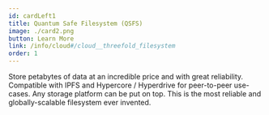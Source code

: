 ```yaml
---
id: cardLeft1
title: Quantum Safe Filesystem (QSFS)
image: ./card2.png
button: Learn More
link: /info/cloud#/cloud__threefold_filesystem
order: 1
---
```


Store petabytes of data at an incredible price and with great reliability. Compatible with IPFS and Hypercore / Hyperdrive for peer-to-peer use-cases. Any storage platform can be put on top. This is the most reliable and globally-scalable filesystem ever invented.